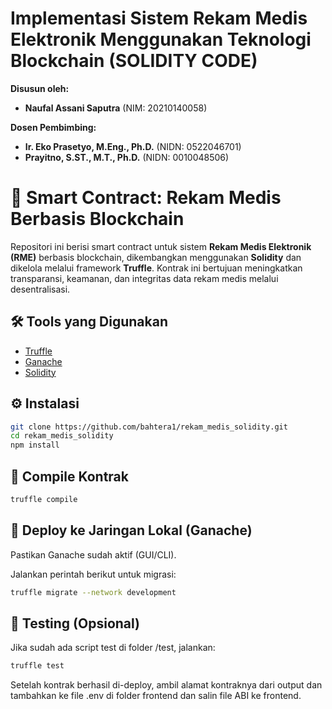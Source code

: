 # Implementasi Sistem Rekam Medis Elektronik Menggunakan Teknologi Blockchain (SOLIDITY CODE)

**Disusun oleh:**
* **Naufal Assani Saputra** (NIM: 20210140058)

**Dosen Pembimbing:**
* **Ir. Eko Prasetyo, M.Eng., Ph.D.** (NIDN: 0522046701)  
* **Prayitno, S.ST., M.T., Ph.D.** (NIDN: 0010048506)

# 📄 Smart Contract: Rekam Medis Berbasis Blockchain

Repositori ini berisi smart contract untuk sistem **Rekam Medis Elektronik (RME)** berbasis blockchain, dikembangkan menggunakan **Solidity** dan dikelola melalui framework **Truffle**. Kontrak ini bertujuan meningkatkan transparansi, keamanan, dan integritas data rekam medis melalui desentralisasi.



## 🛠 Tools yang Digunakan

- [Truffle](https://trufflesuite.com/)
- [Ganache](https://trufflesuite.com/ganache/)
- [Solidity](https://docs.soliditylang.org/)



## ⚙️ Instalasi
```bash
git clone https://github.com/bahtera1/rekam_medis_solidity.git
cd rekam_medis_solidity
npm install
```

## 🔨 Compile Kontrak
```bash
truffle compile
```

## 🚀 Deploy ke Jaringan Lokal (Ganache)
Pastikan Ganache sudah aktif (GUI/CLI).

Jalankan perintah berikut untuk migrasi:
```bash
truffle migrate --network development
```

## 🧪 Testing (Opsional)
Jika sudah ada script test di folder /test, jalankan:
```bash
truffle test
```
Setelah kontrak berhasil di-deploy, ambil alamat kontraknya dari output dan tambahkan ke file .env di folder frontend dan salin file ABI ke frontend.
